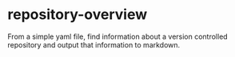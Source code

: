 # repository-overview
From a simple yaml file, find information about a version controlled repository and output that information to markdown.
